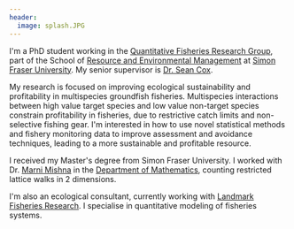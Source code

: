 ```yaml
---
header:
  image: splash.JPG
---
```


I'm a PhD student working in the [Quantitative Fisheries Research Group](http://www.quantitativefisheries.com), part of the School of [Resource and Environmental Management](http://rem.sfu.ca) at [Simon Fraser University](http://www.sfu.ca). My senior supervisor is [Dr. Sean Cox](http://www.rem.sfu.ca/people/faculty/seancox/).

My research is focused on improving ecological sustainability and profitability in multispecies groundfish fisheries. Multispecies interactions between high value target species and low value non-target species constrain profitability in fisheries, due to restrictive catch limits and non-selective fishing gear. I'm interested in how to use novel statistical methods and fishery monitoring data to improve assessment and avoidance techniques, leading to a more sustainable and profitable resource.

I received my Master's degree from Simon Fraser University. I worked with Dr. [Marni Mishna](http://people.math.sfu.ca/~mmishna/) in the [Department of Mathematics](http://math.sfu.ca), counting restricted lattice walks in 2 dimensions.

I'm also an ecological consultant, currently working with [Landmark Fisheries Research](http://landmarkfisheries.com). I specialise in quantitative modeling of fisheries systems.